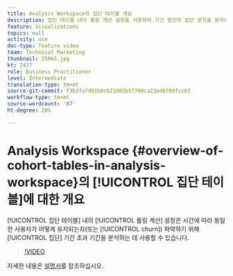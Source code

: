 ```yaml
---
title: Analysis Workspace의 집단 테이블 개요
description: 집단 테이블 내의 롤링 계산 설정을 사용하여 기간 동안의 집단 분석을 분석하여 일정 기간 동안 동일한 사용자가 유지되거나 이탈되는 방식을 이해할 수 있습니다.
feature: Visualizations
topics: null
activity: use
doc-type: feature video
team: Technical Marketing
thumbnail: 25965.jpg
kt: 2477
role: Business Practitioner
level: Intermediate
translation-type: tm+mt
source-git-commit: f3b3fa7d91b0cb21005b57768ca23ed6700fcc03
workflow-type: tm+mt
source-wordcount: '87'
ht-degree: 20%

---
```



# Analysis Workspace {#overview-of-cohort-tables-in-analysis-workspace}의 [!UICONTROL 집단 테이블]에 대한 개요

[!UICONTROL 집단 테이블] 내의 [!UICONTROL 롤링 계산] 설정은 시간에 따라 동일한 사용자가 어떻게 유지되는지(또는 [!UICONTROL churn]) 파악하기 위해 [!UICONTROL 집단] 기간 초과 기간을 분석하는 데 사용할 수 있습니다.

>[!VIDEO](https://video.tv.adobe.com/v/25965/?quality=12)

자세한 내용은 [설명서](https://marketing.adobe.com/resources/help/ko_KR/analytics/analysis-workspace/cohort_analysis.html)를 참조하십시오.

